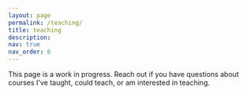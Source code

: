 ```yaml
---
layout: page
permalink: /teaching/
title: teaching
description:
nav: true
nav_order: 6
---
```

This page is a work in progress. Reach out if you have questions about courses I've taught, could teach, or am interested in teaching. 
